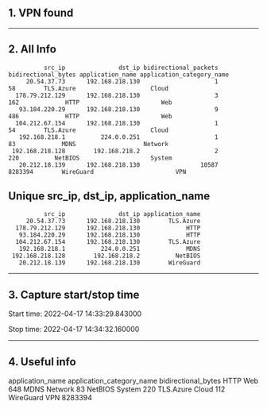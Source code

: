 ## 1. VPN found
---
## 2. All Info
              src_ip               dst_ip bidirectional_packets bidirectional_bytes application_name application_category_name
         20.54.37.73      192.168.218.130                     1                  58        TLS.Azure                     Cloud
      178.79.212.129      192.168.218.130                     3                 162             HTTP                       Web
       93.184.220.29      192.168.218.130                     9                 486             HTTP                       Web
      104.212.67.154      192.168.218.130                     1                  54        TLS.Azure                     Cloud
       192.168.218.1          224.0.0.251                     1                  83             MDNS                   Network
     192.168.218.128        192.168.218.2                     2                 220          NetBIOS                    System
       20.212.18.139      192.168.218.130                 10587             8283394        WireGuard                       VPN
## Unique src_ip, dst_ip, application_name
              src_ip               dst_ip application_name
         20.54.37.73      192.168.218.130        TLS.Azure
      178.79.212.129      192.168.218.130             HTTP
       93.184.220.29      192.168.218.130             HTTP
      104.212.67.154      192.168.218.130        TLS.Azure
       192.168.218.1          224.0.0.251             MDNS
     192.168.218.128        192.168.218.2          NetBIOS
       20.212.18.139      192.168.218.130        WireGuard
---
## 3. Capture start/stop time

 Start time: 2022-04-17 14:33:29.843000

 Stop time: 2022-04-17 14:34:32.160000

---
## 4. Useful info

application_name application_category_name bidirectional_bytes
            HTTP                       Web                 648
            MDNS                   Network                  83
         NetBIOS                    System                 220
       TLS.Azure                     Cloud                 112
       WireGuard                       VPN             8283394